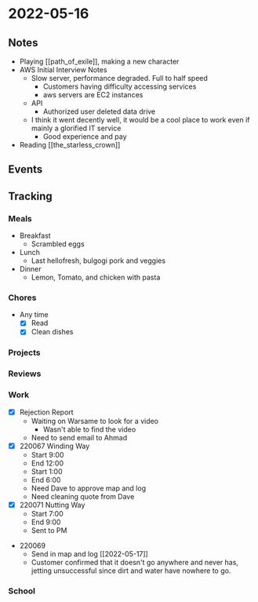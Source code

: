 # 2022-05-16
## Notes
- Playing [[path_of_exile]], making a new character
- AWS Initial Interview Notes
	- Slow server, performance degraded. Full to half speed
		- Customers having difficulty accessing services
		- aws servers are EC2 instances
	- API
		- Authorized user deleted data drive
	- I think it went decently well, it would be a cool place to work even if mainly a glorified IT service
		- Good experience and pay
- Reading [[the_starless_crown]]
## Events

## Tracking
### Meals
- Breakfast
	- Scrambled eggs
- Lunch
	- Last hellofresh, bulgogi pork and veggies
- Dinner
	- Lemon, Tomato, and chicken with pasta

### Chores
- Any time
	- [x] Read
	- [x] Clean dishes

### Projects

### Reviews

### Work
- [x] Rejection Report
	- Waiting on Warsame to look for a video
		- Wasn't able to find the video
	- Need to send email to Ahmad
- [x] 220067 Winding Way
	- Start 9:00
	- End 12:00
	- Start 1:00
	- End 6:00
	- Need Dave to approve map and log
	- Need cleaning quote from Dave
- [x] 220071 Nutting Way
	- Start 7:00
	- End 9:00
	- Sent to PM
- 220069
	- Send in map and log [[2022-05-17]]
	- Customer confirmed that it doesn't go anywhere and never has, jetting unsuccessful since dirt and water have nowhere to go.

### School
